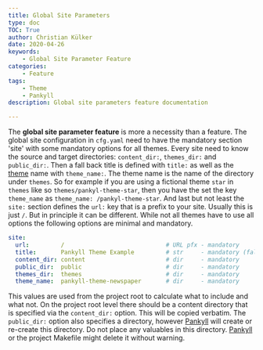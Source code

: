 ```yaml
---
title: Global Site Parameters
type: doc
TOC: True
author: Christian Külker
date: 2020-04-26
keywords:
    - Global Site Parameter Feature
categories:
    - Feature
tags:
    - Theme
    - Pankyll
description: Global site parameters feature documentation

---
```


The **global site parameter feature** is more a necessity than a feature.  The
global site configuration in `cfg.yaml` need to have the mandatory section
'site' with some mandatory options for all themes.  Every site need to know the
source and target directories: `content_dir:`, `themes_dir:` and `public_dir:`.
Then a fall back title is defined with `title:` as well as the [theme] name
with `theme_name:`. The theme name is the name of the directory under `themes`.
So for example if you are using a fictional theme `star` in `themes` like so
`themes/pankyl-theme-star`, then you have the set the key `theme_name` as
`theme_name: /pankyl-theme-star`. And last but not least the `site:` section
defines the `url:` key that is a prefix to your site. Usually this is just `/`.
But in principle it can be different.  While not all themes have to use all
options the following options are minimal and mandatory.


```yaml
site:
  url:         /                             # URL pfx - mandatory
  title:       Pankyll Theme Example         # str     - mandatory (fallback)
  content_dir: content                       # dir     - mandatory
  public_dir:  public                        # dir     - mandatory
  themes_dir:  themes                        # dir     - mandatory
  theme_name:  pankyll-theme-newspaper       # dir     - mandatory
```

This values are used from the project root to calculate what to include and
what not. On the project root level there should be a content directory that is
specified via the `content_dir:` option. This will be copied verbatim.  The
`public_dir:` option also specifies a directory, however [Pankyll] will create
or re-create this directory. Do not place any valuables in this directory.
[Pankyll] or the project Makefile might delete it without warning.

[Pankyll]: https://www.pankyll.org/
[Theme]: /en_US/Pankyll-Themes/

